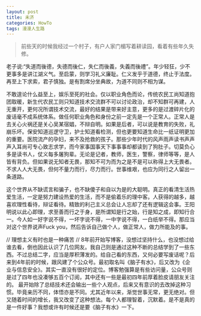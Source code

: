 ```yaml
---
layout: post
title: 未济
categories: HowTo 
tags: 漫漫人生路
---
```


> 前些天的时候我经过一个村子，有户人家门楣写着耕读园，看着有些年久失修。

老子说:“失道而後德，失德而後仁，失仁而後義，失義而後禮”。年少轻狂，少不更事多是讲江湖义气。至启蒙，则学习礼义廉耻。仁义发乎于道德，终止于法度。再至上下求索，君子慎独。是有割席分坐典故，为道不同则不相为谋。

不敢遑论什么益至上，娱乐至死的社会。仅以职业角色而论，传统农民工尚知道抱团取暖，新生代农民工则只知道技术交流群不可以讨论政治，却不知群可再建，人无重开，更何况所谓技术交流，最好的结果是带来好主意，更多的是过渡碎片化的废话毫不成系统体系。做任何职业角色和身份之前一定先是一个正常人。正常人是去关心火祸还是关心吴某宿娼，不辩自明。如果是后者，可以说是教育的失败，礼崩乐坏。保安知道巡逻守卫，护士知道看检测，但也更要知道生命比一纸证明更加的重要。医院流产的孕妇，来不及抢救的孩子。那些少年时代的风声雨声读书声声声入耳尚可专心致志求学，而今家事国事天下事事事却都读到了狗肚子。切莫负心多是读书人，仗义每多屠狗辈。无论是记者，教师，医生，警察，律师等等，是人皆有背负。但如果说无知者无畏，那知不可为而为之是不是可以称得上大无畏者。不求人人大无畏，但何不量力而行，尽力而行。世事维艰，也应为同行之人留出一条道路。

这个世界从不缺谎言和骗子，也不缺傻子和自以为是的大聪明。真正的看清生活热爱生活，一定是努力建设热爱的生活，而不是偷着乐的理中客。人获得的越多，越喜欢理性看待，辩证看待。精致的利己主义总会让人忘却了还有逻辑这会事。王阳明说以此心即理，求至善而行之于身，是所谓知是行之始，行是知之成，即知行合一。今人如一好字说不得，一坏字说不得，一中字说不得，一白纸举不得。那应当对这个世界说声Fuck you，然后告诉自己做个人，做正常人，做力所能及的事。

// 理想主义有时也是一种痛苦
// 8年前开始写博客，没想过坚持什么，也没想过给谁去看，倒也因此认识了几位网友。我自己则是通过这种不断的总结学到了一些东西。不过总结二字，应当是厚积薄发的。给自己看的东西，又何必要写废话呢？后来到4年前的时候，跟风建了个公众号。最初取名叫《脑子有水》，后又改为《企业与信息安全》。其实一直没有很好的定位。博客勉强算是有些访问量，公众号则是过了四年也没凑够五百个订阅，其中还有一些是最初四年前厚着脸皮请朋友关注的。
最开始除了总结技术还会输出一些个人观点，后来又有意识的去改掉这种习惯。毕竟亲历不同，体悟亦是不同。尤其近年以来，渐觉世事无常，更无绝对。但又随着时间的增长，我又改变了这种想法。每个人都理智着，沉默着。是不是真的是一件好事？我想或许有时候还是要《脑子有水》一下。